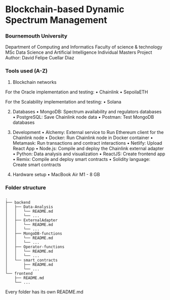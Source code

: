 # Blockchain-based Dynamic Spectrum Management

### Bournemouth University

Department of Computing and Informatics
Faculty of science & technology
MSc Data Science and Artificial Intelligence
Individual Masters Project
Author: David Felipe Cuellar Diaz

### Tools used (A-Z)

1. Blockchain networks

For the Oracle implementation and testing:
• Chainlink
• SepoilaETH

For the Scalability implementation and testing:
• Solana

2. Databases
   • MongoDB: Spectrum availability and regulators databases
   • PostgreSQL: Save Chainlink node data
   • Postman: Test MongoDB databases

3. Development
   • Alchemy: External service to Run Ethereum client for the Chainlink node
   • Docker: Run Chainlink node in Docker container
   • Metamask: Run transactions and contract interactions
   • Netlify: Upload React App
   • Node.js: Compile and deploy the Chainlink external adapter
   • Python: Data analysis and visualization
   • ReactJS: Create frontend app
   • Remix: Compile and deploy smart contracts
   • Solidity language: Create smart contracts

4. Hardware setup
   • MacBook Air M1 - 8 GB

### Folder structure

    .
    ├── backend
    │   ├── Data-Analysis
    │   │   └── README.md
    │   │   └── ...
    │   ├── ExternalAdapter
    │   │   └── README.md
    │   │   └── ...
    │   ├── MongoDB-functions
    │   │   └── README.md
    │   │   └── ...
    │   ├── Operator-functions
    │   │   └── README.md
    │   │   └── ...
    │   └── smart_contracts
    │       ├── README.md
    │       └── ...
    └── frontend
        ├── README.md
        └── ...

Every folder has its own README.md
